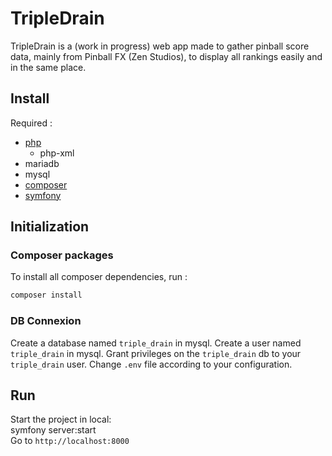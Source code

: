 # TripleDrain
TripleDrain is a (work in progress) web app made to gather pinball score data, mainly from Pinball FX (Zen Studios), to display all rankings easily and in the same place.

## Install
Required :
 + [php](https://www.php.net/manual/en/install.php)
    + php-xml
 + mariadb
 + mysql
 + [composer](https://getcomposer.org/download/)
 + [symfony](https://symfony.com/download)


## Initialization
### Composer packages
To install all composer dependencies, run :
```bash
composer install
```

### DB Connexion
Create a database named `triple_drain` in mysql.
Create a user named `triple_drain` in mysql.
Grant privileges on the `triple_drain` db to your `triple_drain` user.
Change `.env` file according to your configuration.

## Run
Start the project in local:<br>
symfony server:start <br>
Go to `http://localhost:8000`

